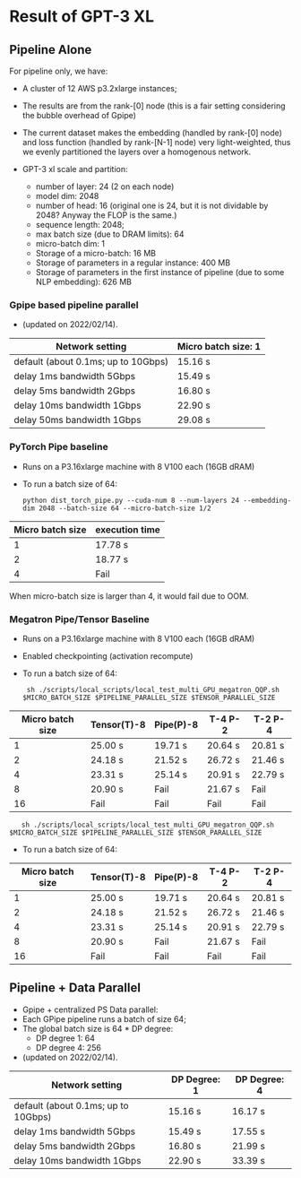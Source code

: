 # Result of GPT-3 XL  

## Pipeline Alone

For pipeline only, we have:

- A cluster of 12 AWS p3.2xlarge instances;

- The results are from the rank-[0] node (this is a fair setting considering the bubble overhead of Gpipe)

- The current dataset makes the embedding (handled by rank-[0] node) and loss function (handled by rank-[N-1] node) very light-weighted, thus we evenly partitioned the layers over a homogenous network.
   
- GPT-3 xl scale and partition:

  - number of layer: 24 (2 on each node) 
  - model dim: 2048
  - number of head: 16 (original one is 24, but it is not dividable by 2048? Anyway the FLOP is the same.)
  - sequence length: 2048;
  - max batch size (due to DRAM limits): 64
  - micro-batch dim: 1 
  - Storage of a micro-batch: 16 MB
  - Storage of parameters in a regular instance: 400 MB 
  - Storage of parameters in the first instance of pipeline (due to some NLP embedding): 626 MB
  
### Gpipe based pipeline parallel

- (updated on 2022/02/14).

| Network setting                     | Micro batch size: 1 | 
|-------------------------------------|---------------------|
| default (about 0.1ms; up to 10Gbps) | 15.16 s             |
| delay 1ms  bandwidth 5Gbps          | 15.49 s             | 
| delay 5ms  bandwidth 2Gbps          | 16.80 s             | 
| delay 10ms  bandwidth 1Gbps         | 22.90 s             |
| delay 50ms  bandwidth 1Gbps         | 29.08 s             | 


### PyTorch Pipe baseline

- Runs on a P3.16xlarge machine with 8 V100 each (16GB dRAM)
- To run a batch size of 64:

      python dist_torch_pipe.py --cuda-num 8 --num-layers 24 --embedding-dim 2048 --batch-size 64 --micro-batch-size 1/2 

| Micro batch size | execution time |
|------------------|----------------|
| 1                | 17.78 s        |
| 2                | 18.77 s        |
| 4                | Fail           |

When micro-batch size is larger than 4, it would fail due to OOM. 

### Megatron Pipe/Tensor Baseline

- Runs on a P3.16xlarge machine with 8 V100 each (16GB dRAM)
- Enabled checkpointing (activation recompute)
- To run a batch size of 64:
  
       sh ./scripts/local_scripts/local_test_multi_GPU_megatron_QQP.sh $MICRO_BATCH_SIZE $PIPELINE_PARALLEL_SIZE $TENSOR_PARALLEL_SIZE 

| Micro batch size | Tensor(T)-8 | Pipe(P)-8 | T-4 P-2 | T-2 P-4 |
|------------------|-------------|-----------|---------|---------|
| 1                | 25.00 s     | 19.71 s   | 20.64 s | 20.81 s |
| 2                | 24.18 s     | 21.52 s   | 26.72 s | 21.46 s |
| 4                | 23.31 s     | 25.14 s   | 20.91 s | 22.79 s | 
| 8                | 20.90 s     | Fail      | 21.67 s | Fail    | 
| 16               | Fail        | Fail      | Fail    | Fail    | 


  
       sh ./scripts/local_scripts/local_test_multi_GPU_megatron_QQP.sh $MICRO_BATCH_SIZE $PIPELINE_PARALLEL_SIZE $TENSOR_PARALLEL_SIZE 

- To run a batch size of 64:

| Micro batch size | Tensor(T)-8 | Pipe(P)-8 | T-4 P-2 | T-2 P-4 |
|------------------|-------------|-----------|---------|---------|
| 1                | 25.00 s     | 19.71 s   | 20.64 s | 20.81 s |
| 2                | 24.18 s     | 21.52 s   | 26.72 s | 21.46 s |
| 4                | 23.31 s     | 25.14 s   | 20.91 s | 22.79 s | 
| 8                | 20.90 s     | Fail      | 21.67 s | Fail    | 
| 16               | Fail        | Fail      | Fail    | Fail    | 


## Pipeline + Data Parallel

- Gpipe + centralized PS Data parallel:
- Each GPipe pipeline runs a batch of size 64;
- The global batch size is 64 * DP degree:
  - DP degree 1: 64
  - DP degree 4: 256
- (updated on 2022/02/14).

| Network setting                     | DP Degree: 1 | DP Degree: 4 | 
|-------------------------------------|--------------|--------------|
| default (about 0.1ms; up to 10Gbps) | 15.16 s      | 16.17 s      |
| delay 1ms  bandwidth 5Gbps          | 15.49 s      | 17.55 s      |
| delay 5ms  bandwidth 2Gbps          | 16.80 s      | 21.99 s      |
| delay 10ms  bandwidth 1Gbps         | 22.90 s      | 33.39 s      |